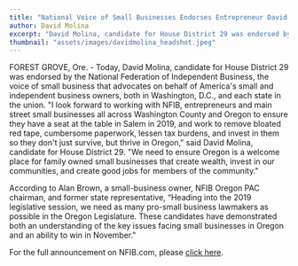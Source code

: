 ```yaml
---
title: "National Voice of Small Businesses Endorses Entrepreneur David Molina for Oregon House District 29"
author: David Molina
excerpt: "David Molina, candidate for House District 29 was endorsed by the National Federation of Independent Busines "
thumbnail: "assets/images/davidmolina_headshot.jpeg"
---
```

FOREST GROVE, Ore. - Today, David Molina, candidate for House District 29 was endorsed by the National Federation of Independent Business, the voice of small business that advocates on behalf of America's small and independent business owners, both in Washington, D.C., and each state in the union. "I look forward to working with NFIB, entrepreneurs and main street small businesses all across Washington County and Oregon to ensure they have a seat at the table in Salem in 2019, and work to remove bloated red tape, cumbersome paperwork, lessen tax burdens, and invest in them so they don't just survive, but thrive in Oregon," said David Molina, candidate for House District 29. "We need to ensure Oregon is a welcome place for family owned small businesses that create wealth, invest in our communities, and create good jobs for members of the community."

According to Alan Brown, a small-business owner, NFIB Oregon PAC chairman, and former state representative, “Heading into the 2019 legislative session, we need as many pro-small business lawmakers as possible in the Oregon Legislature. These candidates have demonstrated both an understanding of the key issues facing small businesses in Oregon and an ability to win in November."

For the full announcement on NFIB.com, please <a href="https://www.nfib.com/content/news/elections/nfib-pac-makes-second-round-of-legislative-endorsements/">click here</a>.